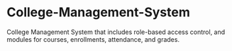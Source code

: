 # College-Management-System
College Management System that includes role-based access control, and modules for courses, enrollments, attendance, and grades.
